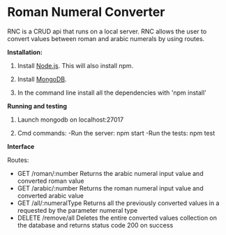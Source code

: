 <h1>Roman Numeral Converter </h1>

RNC is a CRUD api that runs on a local server. RNC allows the user to convert values between roman and arabic numerals by using routes.


**Installation:**

1. Install <a href="https://www.nodejs.org">Node.js</a>. This will also install npm.

2. Install <a href="https://www.mongodb.com">MongoDB</a>.

3. In the command line install all the dependencies with 'npm install'

**Running and testing**

1. Launch  mongodb on localhost:27017

2. Cmd commands:
   -Run the server: npm start
   -Run the tests: npm test

**Interface**

Routes:
<ul>
    <li>GET /roman/:number Returns the arabic numeral input value and converted roman value</li>
    <li>GET /arabic/:number Returns the roman numeral input value and converted arabic value</li>
    <li>GET /all/:numeralType Returns all the previously converted values in a requested by the parameter numeral type</li>
    <li>DELETE /remove/all Deletes the entire converted values collection on the database and returns status code 200 on success</li>
</ul>